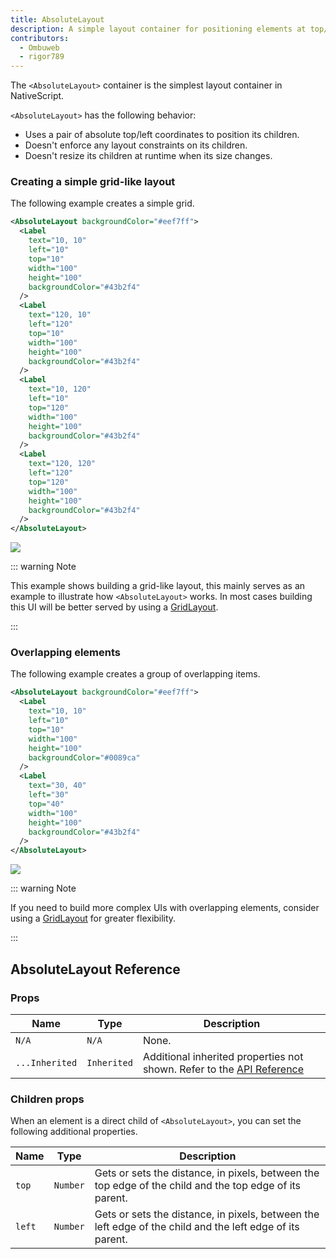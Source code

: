```yaml
---
title: AbsoluteLayout
description: A simple layout container for positioning elements at top/left coordinates.
contributors:
  - Ombuweb
  - rigor789
---
```


The `<AbsoluteLayout>` container is the simplest layout container in NativeScript.

`<AbsoluteLayout>` has the following behavior:

- Uses a pair of absolute top/left coordinates to position its children.
- Doesn't enforce any layout constraints on its children.
- Doesn't resize its children at runtime when its size changes.

### Creating a simple grid-like layout

The following example creates a simple grid.

```xml
<AbsoluteLayout backgroundColor="#eef7ff">
  <Label
    text="10, 10"
    left="10"
    top="10"
    width="100"
    height="100"
    backgroundColor="#43b2f4"
  />
  <Label
    text="120, 10"
    left="120"
    top="10"
    width="100"
    height="100"
    backgroundColor="#43b2f4"
  />
  <Label
    text="10, 120"
    left="10"
    top="120"
    width="100"
    height="100"
    backgroundColor="#43b2f4"
  />
  <Label
    text="120, 120"
    left="120"
    top="120"
    width="100"
    height="100"
    backgroundColor="#43b2f4"
  />
</AbsoluteLayout>
```

<img class="md:w-1/2 lg:w-1/3" src="https://art.nativescript.org/layouts/absolute_layout_grid.svg" />

::: warning Note

This example shows building a grid-like layout, this mainly serves as an example to illustrate how `<AbsoluteLayout>` works. In most cases building this UI will be better served by using a [GridLayout](/ui/grid-layout).

:::

### Overlapping elements

The following example creates a group of overlapping items.

```xml
<AbsoluteLayout backgroundColor="#eef7ff">
  <Label
    text="10, 10"
    left="10"
    top="10"
    width="100"
    height="100"
    backgroundColor="#0089ca"
  />
  <Label
    text="30, 40"
    left="30"
    top="40"
    width="100"
    height="100"
    backgroundColor="#43b2f4"
  />
</AbsoluteLayout>
```

<img class="md:w-1/2 lg:w-1/3" src="https://art.nativescript.org/layouts/absolute_layout_overlap.svg" />

::: warning Note

If you need to build more complex UIs with overlapping elements, consider using a [GridLayout](/ui/grid-layout) for greater flexibility.

:::

## AbsoluteLayout Reference

### Props

| Name           | Type        | Description                                                                                                                                 |
| -------------- | ----------- | ------------------------------------------------------------------------------------------------------------------------------------------- |
| `N/A`          | `N/A`       | None.                                                                                                                                       |
| `...Inherited` | `Inherited` | Additional inherited properties not shown. Refer to the [API Reference](https://docs.nativescript.org/api/class/AbsoluteLayout) |

### Children props

When an element is a direct child of `<AbsoluteLayout>`, you can set the following additional properties.

| Name   | Type     | Description                                                                                               |
| ------ | -------- | --------------------------------------------------------------------------------------------------------- |
| `top`  | `Number` | Gets or sets the distance, in pixels, between the top edge of the child and the top edge of its parent.   |
| `left` | `Number` | Gets or sets the distance, in pixels, between the left edge of the child and the left edge of its parent. |
